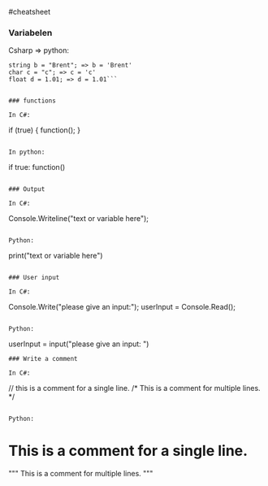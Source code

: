 #cheatsheet

### Variabelen

Csharp => python:
```int a = 0;  => a = 0
string b = "Brent"; => b = 'Brent'
char c = "c"; => c = 'c'
float d = 1.01; => d = 1.01```


### functions

In C#:
```
if (true)
{
function();
}
```

In python:
```
if true:
function()
```

### Output

In C#:
```
Console.Writeline("text or variable here");
```

Python:
```
print("text or variable here")
```

### User input

In C#:
```
Console.Write("please give an input:");
userInput = Console.Read();
```

Python:
```
userInput = input("please give an input: ")
```
### Write a comment

In C#:
```
// this is a comment for a single line.
/* This is a comment for multiple lines. */
```

Python:
```
# This is a comment for a single line.
""" This is a comment for multiple lines. """
```
